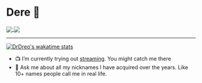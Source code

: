 # Dere 🤗


<a href="https://github.com/drdreo">
  <img align="center" src="https://github-readme-stats.vercel.app/api?username=drdreo&count_private=true&show_icons=true&theme=slateorange" />
</a>

<a href="https://github.com/anuraghazra/github-readme-stats">
  <img align="center" src="https://github-readme-stats.vercel.app/api/top-langs/?username=drdreo&theme=slateorange&layout=compact" />
</a>

<hr>

[![DrDreo's wakatime stats](https://github-readme-stats.vercel.app/api/wakatime?username=DrDreo&theme=slateorange&layout=compact)](https://github.com/anuraghazra/github-readme-stats)


- 📺 I’m currently trying out [streaming](https://twitch.tv/drdrero). You might catch me there
- 💬 Ask me about all my nicknames I have acquired over the years. Like 10+ names people call me in real life.
